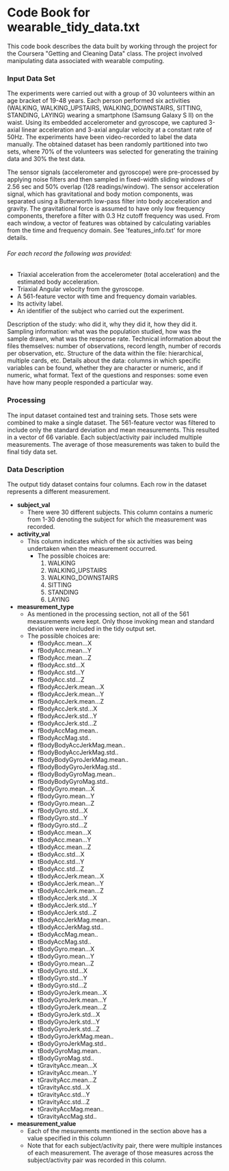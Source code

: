 # Code Book for wearable_tidy_data.txt

This code book describes the data built by working through the project for the Coursera "Getting and Cleaning Data" class. The project involved manipulating data associated with wearable computing.

### Input Data Set
The experiments were carried out with a group of 30 volunteers within an age bracket of 19-48 years. Each person performed six activities (WALKING, WALKING_UPSTAIRS, WALKING_DOWNSTAIRS, SITTING, STANDING, LAYING) wearing a smartphone (Samsung Galaxy S II) on the waist. Using its embedded accelerometer and gyroscope, we captured 3-axial linear acceleration and 3-axial angular velocity at a constant rate of 50Hz. The experiments have been video-recorded to label the data manually. The obtained dataset has been randomly partitioned into two sets, where 70% of the volunteers was selected for generating the training data and 30% the test data.

The sensor signals (accelerometer and gyroscope) were pre-processed by applying noise filters and then sampled in fixed-width sliding windows of 2.56 sec and 50% overlap (128 readings/window). The sensor acceleration signal, which has gravitational and body motion components, was separated using a Butterworth low-pass filter into body acceleration and gravity. The gravitational force is assumed to have only low frequency components, therefore a filter with 0.3 Hz cutoff frequency was used. From each window, a vector of features was obtained by calculating variables from the time and frequency domain. See 'features_info.txt' for more details.

###### For each record the following was provided:

- Triaxial acceleration from the accelerometer (total acceleration) and the estimated body acceleration.
- Triaxial Angular velocity from the gyroscope.
- A 561-feature vector with time and frequency domain variables.
- Its activity label.
- An identifier of the subject who carried out the experiment.

Description of the study: who did it, why they did it, how they did it.
Sampling information: what was the population studied, how was the sample drawn, what was the response rate.
Technical information about the files themselves: number of observations, record length, number of records per observation, etc.
Structure of the data within the file: hierarchical, multiple cards, etc.
Details about the data: columns in which specific variables can be found, whether they are character or numeric, and if numeric, what format.
Text of the questions and responses: some even have how many people responded a particular way.

### Processing
The input dataset contained test and training sets. Those sets were combined to make a single dataset. The 561-feature vector was filtered to include only the standard deviation and mean measurements. This resulted in a vector of 66 variable. 
Each subject/activity pair included multiple measurements. The average of those measurements was taken to build the final tidy data set.

### Data Description
The output tidy dataset contains four columns. Each row in the dataset represents a different measurement.

+ **subject_val**
  + There were 30 different subjects. This column contains a numeric from 1-30 denoting the subject for which the measurement was recorded. 
+ **activity_val**
  + This column indicates which of the six activities was being undertaken when the measurement occurred.
    + The possible choices are:
      1. WALKING
      2. WALKING_UPSTAIRS
      3. WALKING_DOWNSTAIRS
      4. SITTING
      5. STANDING
      6. LAYING 
+ **measurement_type**
  + As mentioned in the processing section, not all of the 561 measurements were kept. Only those invoking mean and standard deviation were included in the tidy output set.
  + The possible choices are:
    + fBodyAcc.mean...X
    + fBodyAcc.mean...Y
    + fBodyAcc.mean...Z
    + fBodyAcc.std...X
    + fBodyAcc.std...Y
    + fBodyAcc.std...Z
    + fBodyAccJerk.mean...X
    + fBodyAccJerk.mean...Y
    + fBodyAccJerk.mean...Z
    + fBodyAccJerk.std...X
    + fBodyAccJerk.std...Y
    + fBodyAccJerk.std...Z
    + fBodyAccMag.mean..
    + fBodyAccMag.std..
    + fBodyBodyAccJerkMag.mean..
    + fBodyBodyAccJerkMag.std..
    + fBodyBodyGyroJerkMag.mean..
    + fBodyBodyGyroJerkMag.std..
    + fBodyBodyGyroMag.mean..
    + fBodyBodyGyroMag.std..
    + fBodyGyro.mean...X
    + fBodyGyro.mean...Y
    + fBodyGyro.mean...Z
    + fBodyGyro.std...X
    + fBodyGyro.std...Y
    + fBodyGyro.std...Z
    + tBodyAcc.mean...X
    + tBodyAcc.mean...Y
    + tBodyAcc.mean...Z
    + tBodyAcc.std...X
    + tBodyAcc.std...Y
    + tBodyAcc.std...Z
    + tBodyAccJerk.mean...X
    + tBodyAccJerk.mean...Y
    + tBodyAccJerk.mean...Z
    + tBodyAccJerk.std...X
    + tBodyAccJerk.std...Y
    + tBodyAccJerk.std...Z
    + tBodyAccJerkMag.mean..
    + tBodyAccJerkMag.std..
    + tBodyAccMag.mean..
    + tBodyAccMag.std..
    + tBodyGyro.mean...X
    + tBodyGyro.mean...Y
    + tBodyGyro.mean...Z
    + tBodyGyro.std...X
    + tBodyGyro.std...Y
    + tBodyGyro.std...Z
    + tBodyGyroJerk.mean...X
    + tBodyGyroJerk.mean...Y
    + tBodyGyroJerk.mean...Z
    + tBodyGyroJerk.std...X
    + tBodyGyroJerk.std...Y
    + tBodyGyroJerk.std...Z
    + tBodyGyroJerkMag.mean..
    + tBodyGyroJerkMag.std..
    + tBodyGyroMag.mean..
    + tBodyGyroMag.std..
    + tGravityAcc.mean...X
    + tGravityAcc.mean...Y
    + tGravityAcc.mean...Z
    + tGravityAcc.std...X
    + tGravityAcc.std...Y
    + tGravityAcc.std...Z
    + tGravityAccMag.mean..
    + tGravityAccMag.std..
+ **measurement_value**
  + Each of the mesurements mentioned in the section above has a value specified in this column
  + Note that for each subject/activity pair, there were multiple instances of each measurement. The average of those measures across the subject/activity pair was recorded in this column.
